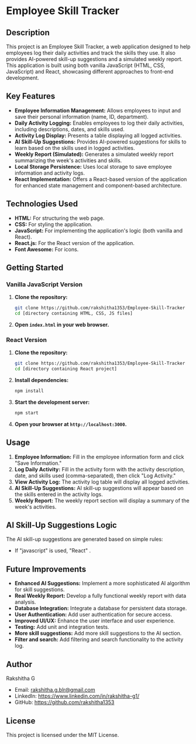 # Employee Skill Tracker

## Description

This project is an Employee Skill Tracker, a web application designed to help employees log their daily activities and track the skills they use. It also provides AI-powered skill-up suggestions and a simulated weekly report. This application is built using both vanilla JavaScript (HTML, CSS, JavaScript) and React, showcasing different approaches to front-end development.

## Key Features

* **Employee Information Management:** Allows employees to input and save their personal information (name, ID, department).
* **Daily Activity Logging:** Enables employees to log their daily activities, including descriptions, dates, and skills used.
* **Activity Log Display:** Presents a table displaying all logged activities.
* **AI Skill-Up Suggestions:** Provides AI-powered suggestions for skills to learn based on the skills used in logged activities.
* **Weekly Report (Simulated):** Generates a simulated weekly report summarizing the week's activities and skills.
* **Local Storage Persistence:** Uses local storage to save employee information and activity logs.
* **React Implementation:** Offers a React-based version of the application for enhanced state management and component-based architecture.

## Technologies Used

* **HTML:** For structuring the web page.
* **CSS:** For styling the application.
* **JavaScript:** For implementing the application's logic (both vanilla and React).
* **React.js:** For the React version of the application.
* **Font Awesome:** For icons.

## Getting Started

### Vanilla JavaScript Version

1.  **Clone the repository:**
    ```bash
    git clone https://github.com/rakshitha1353/Employee-Skill-Tracker
    cd [directory containing HTML, CSS, JS files]
    ```
2.  **Open `index.html` in your web browser.**

### React Version

1.  **Clone the repository:**
    ```bash
    git clone https://github.com/rakshitha1353/Employee-Skill-Tracker
    cd [directory containing React project]
    ```
2.  **Install dependencies:**
    ```bash
    npm install
    ```
3.  **Start the development server:**
    ```bash
    npm start
    ```
4.  **Open your browser at `http://localhost:3000`.**

## Usage

1.  **Employee Information:** Fill in the employee information form and click "Save Information."
2.  **Log Daily Activity:** Fill in the activity form with the activity description, date, and skills used (comma-separated), then click "Log Activity."
3.  **View Activity Log:** The activity log table will display all logged activities.
4.  **AI Skill-Up Suggestions:** AI skill-up suggestions will appear based on the skills entered in the activity logs.
5.  **Weekly Report:** The weekly report section will display a summary of the week's activities.

## AI Skill-Up Suggestions Logic

The AI skill-up suggestions are generated based on simple rules:

* If "javascript" is used, "React" .


## Future Improvements

* **Enhanced AI Suggestions:** Implement a more sophisticated AI algorithm for skill suggestions.
* **Real Weekly Report:** Develop a fully functional weekly report with data analysis.
* **Database Integration:** Integrate a database for persistent data storage.
* **User Authentication:** Add user authentication for secure access.
* **Improved UI/UX:** Enhance the user interface and user experience.
* **Testing:** Add unit and integration tests.
* **More skill suggestions:** Add more skill suggestions to the AI section.
* **Filter and search:** Add filtering and search functionality to the activity log.

## Author

Rakshitha G

* Email: rakshitha.g.blr@gmail.com
* LinkedIn: https://www.linkedin.com/in/rakshitha-g1/
* GitHub: https://github.com/rakshitha1353

## License

This project is licensed under the MIT License.
